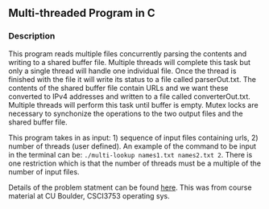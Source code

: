 ## Multi-threaded Program in C  

### Description  
This program reads multiple files concurrently parsing the contents and writing to a shared buffer file.  Multiple threads will complete this task but only a single thread will handle one individual file.  Once the thread is finished with the file it will write its status to a file called parserOut.txt.  The contents of the shared buffer file contain URLs and we want these converted to IPv4 addresses and written to a file called converterOut.txt.  Multiple threads will perform this task until buffer is empty.  Mutex locks are necessary to synchonize the operations to the two output files and the shared buffer file.  

This program takes in as input: 1) sequence of input files containing urls, 2) number of threads (user defined).  An example of the command to be input in the terminal can be: `./multi-lookup names1.txt names2.txt 2`.  There is one restriction which is that the number of threads must be a multiple of the number of input files.  

Details of the problem statment can be found [here](https://steve303.github.io/multiThread/problem_stmt.pdf).  This was from course material at CU Boulder, CSCI3753 operating sys.



